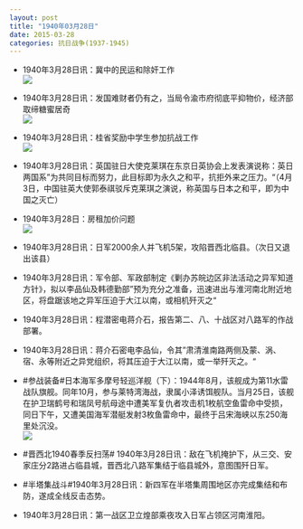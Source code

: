 ```yaml
---
layout: post
title: "1940年03月28日"
date: 2015-03-28
categories: 抗日战争(1937-1945)
---
```


<meta name="referrer" content="no-referrer" />

- 1940年3月28日讯：冀中的民运和除奸工作 <br/><img src="https://ww1.sinaimg.cn/large/aca367d8jw1eqlujr1pbcj20js1kitre.jpg" />

- 1940年3月28日讯：发国难财者仍有之，当局令渝市府彻底平抑物价，经济部取缔糖蜜居奇 <br/><img src="https://ww2.sinaimg.cn/large/aca367d8jw1eqlst5hj2yj20f70eajuq.jpg" />

- 1940年3月28日讯：桂省奖励中学生参加抗战工作 <br/><img src="https://ww4.sinaimg.cn/large/aca367d8jw1eqlr1zfk30j20ai0ev40m.jpg" />

- 1940年3月28日讯：英国驻日大使克莱琪在东京日英协会上发表演说称：英日两国系”为共同目标而努力，此目标即为永久之和平，抗拒外来之压力。“（4月3日，中国驻英大使郭泰祺驳斥克莱琪之演说，称英国与日本之和平，即为中国之灭亡） 

- 1940年3月28日：房租加价问题 <br/><img src="https://ww4.sinaimg.cn/large/aca367d8jw1eqlpboesmbj211g0gmn81.jpg" />

- 1940年3月28日讯：日军2000余人并飞机5架，攻陷晋西北临县。（次日又退出该县） 

- 1940年3月28日讯：军令部、军政部制定《剿办苏皖边区非法活动之异军知道方针》，拟以李品仙及韩德勤部”预为充分之准备，迅速进出与淮河南北附近地区，将盘踞该地之异军压迫于大江以南，或相机歼灭之“ 

- 1940年3月28日讯：程潜密电蒋介石，报告第二、八、十战区对八路军的作战部署。 

- 1940年3月28日讯：蒋介石密电李品仙，令其”肃清淮南路两侧及蒙、涡、宿、永等附近之异党组织，将其压迫于大江以南，或一举歼灭之。“ 

- #参战装备#日本海军多摩号轻巡洋舰（下）：1944年8月，该舰成为第11水雷战队旗舰。同年10月，参与莱特湾海战，隶属小泽诱饵舰队。当月25日，该舰在护卫瑞鹤号和瑞凤号航母途中遭美军复仇者攻击机1枚航空鱼雷命中受损，同日下午，又遭美国海军潜艇发射3枚鱼雷命中，最终于吕宋海峡以东250海里处沉没。 <br/><img src="https://ww3.sinaimg.cn/large/aca367d8jw1eql7pneu4wj20hs0n8n27.jpg" />

- #晋西北1940春季反扫荡# 1940年3月28日讯：敌在飞机掩护下，从三交、安家庄分2路进占临县城，晋西北八路军集结于临县城外，意图围歼日军。 

- #半塔集战斗#1940年3月28日讯：新四军在半塔集周围地区亦完成集结和布防，遂成全线反击态势。 

- 1940年3月28日讯：第一战区卫立煌部乘夜攻入日军占领区河南淮阳。 

